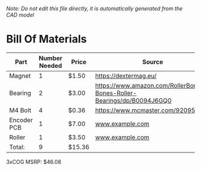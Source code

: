 ###### Note: Do not edit this file directly, it is automatically generated from the CAD model 
# Bill Of Materials 
 |Part|Number Needed|Price|Source| 
 |----|----------|-----|-----|
|Magnet|1|$1.50|https://dextermag.eu/|
|Bearing|2|$3.00|https://www.amazon.com/RollerBones-Bones-Roller-Bearings/dp/B0094J6GQ0|
|M4 Bolt|4|$0.36|https://www.mcmaster.com/92095a190|
|Encoder PCB|1|$7.00|www.example.com|
|Roller|1|$3.50|www.example.com|
|Total: |9|$15.36| |

 3xCOG MSRP: $46.08